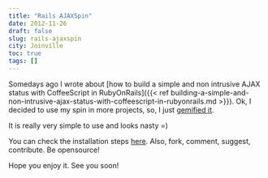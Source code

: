 ```yaml
---
title: "Rails AJAXSpin"
date: 2012-11-26
draft: false
slug: rails-ajaxspin
city: Joinville
toc: true
tags: []
---
```


Somedays ago I wrote about [how to build a simple and non intrusive AJAX status with CoffeeScript in RubyOnRails]({{< ref building-a-simple-and-non-intrusive-ajax-status-with-coffeescript-in-rubyonrails.md >}}). Ok, I decided to use my spin in more projects, so, I just [gemified it](https://rubygems.org/gems/ajaxspin).

It is really very simple to use and looks nasty =)

You can check the installation steps [here](https://github.com/caarlos0/ajaxspin). Also, fork, comment, suggest, contribute. Be opensource!

Hope you enjoy it. See you soon!
